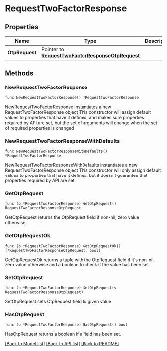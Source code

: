 # RequestTwoFactorResponse

## Properties

Name | Type | Description | Notes
------------ | ------------- | ------------- | -------------
**OtpRequest** | Pointer to [**RequestTwoFactorResponseOtpRequest**](RequestTwoFactorResponseOtpRequest.md) |  | [optional] 

## Methods

### NewRequestTwoFactorResponse

`func NewRequestTwoFactorResponse() *RequestTwoFactorResponse`

NewRequestTwoFactorResponse instantiates a new RequestTwoFactorResponse object
This constructor will assign default values to properties that have it defined,
and makes sure properties required by API are set, but the set of arguments
will change when the set of required properties is changed

### NewRequestTwoFactorResponseWithDefaults

`func NewRequestTwoFactorResponseWithDefaults() *RequestTwoFactorResponse`

NewRequestTwoFactorResponseWithDefaults instantiates a new RequestTwoFactorResponse object
This constructor will only assign default values to properties that have it defined,
but it doesn't guarantee that properties required by API are set

### GetOtpRequest

`func (o *RequestTwoFactorResponse) GetOtpRequest() RequestTwoFactorResponseOtpRequest`

GetOtpRequest returns the OtpRequest field if non-nil, zero value otherwise.

### GetOtpRequestOk

`func (o *RequestTwoFactorResponse) GetOtpRequestOk() (*RequestTwoFactorResponseOtpRequest, bool)`

GetOtpRequestOk returns a tuple with the OtpRequest field if it's non-nil, zero value otherwise
and a boolean to check if the value has been set.

### SetOtpRequest

`func (o *RequestTwoFactorResponse) SetOtpRequest(v RequestTwoFactorResponseOtpRequest)`

SetOtpRequest sets OtpRequest field to given value.

### HasOtpRequest

`func (o *RequestTwoFactorResponse) HasOtpRequest() bool`

HasOtpRequest returns a boolean if a field has been set.


[[Back to Model list]](../README.md#documentation-for-models) [[Back to API list]](../README.md#documentation-for-api-endpoints) [[Back to README]](../README.md)


